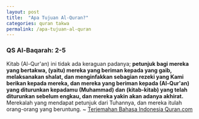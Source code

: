 ```yaml
---
layout: post
title:  "Apa Tujuan Al-Quran?"
categories: quran takwa
permalink: /apa-tujuan-al-quran
---
```


### QS Al-Baqarah: 2-5

Kitab (Al-Qur'an) ini tidak ada keraguan padanya; **petunjuk bagi mereka yang bertakwa, (yaitu) mereka yang beriman kepada yang gaib, melaksanakan shalat, dan menginfakkan sebagian rezeki yang Kami berikan kepada mereka, dan mereka yang beriman kepada (Al-Qur'an) yang diturunkan kepadamu (Muhammad) dan (kitab-kitab) yang telah diturunkan sebelum engkau, dan mereka yakin akan adanya akhirat.** Merekalah yang mendapat petunjuk dari Tuhannya, dan mereka itulah orang-orang yang beruntung. ~ [Terjemahan Bahasa Indonesia Quran.com](https://quran.com/2/2-5?translations=33)
